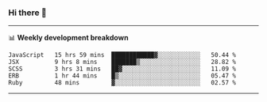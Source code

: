 ### Hi there 👋

-------

📊 **Weekly development breakdown**
<!--START_SECTION:waka-->
```text
JavaScript   15 hrs 59 mins  ████████████▓░░░░░░░░░░░░   50.44 % 
JSX          9 hrs 8 mins    ███████▒░░░░░░░░░░░░░░░░░   28.82 % 
SCSS         3 hrs 31 mins   ██▓░░░░░░░░░░░░░░░░░░░░░░   11.09 % 
ERB          1 hr 44 mins    █▒░░░░░░░░░░░░░░░░░░░░░░░   05.47 % 
Ruby         48 mins         ▓░░░░░░░░░░░░░░░░░░░░░░░░   02.57 % 
```
<!--END_SECTION:waka-->
-------

<!--
**ashish-r/ashish-r** is a ✨ _special_ ✨ repository because its `README.md` (this file) appears on your GitHub profile.

Here are some ideas to get you started:

- 🔭 I’m currently working on ...
- 🌱 I’m currently learning ...
- 👯 I’m looking to collaborate on ...
- 🤔 I’m looking for help with ...
- 💬 Ask me about ...
- 📫 How to reach me: ...
- 😄 Pronouns: ...
- ⚡ Fun fact: ...
-->
